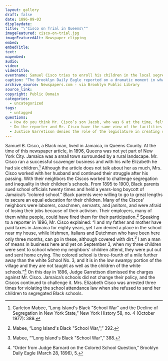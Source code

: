 ```yaml
---
layout: gallery
draft: false
date: 1896-09-03
displaydate:
title: "\"Cisco on Trial in Queens\""
imageFeatured: cisco-on-trial.jpg
imageFeaturedAlt: Newspaper clipping
embed:
embedTitle:
text:
mapembed:
audio:
video:
videoTitle:
eventname: Samuel Cisco tries to enroll his children in the local segregated white public school.
caption: "The Brooklyn Daily Eagle reported on a dramatic moment in what it later called the \"Jamaica school wars,\" when Samuel B. Cisco tried to enroll his children, who were Black, in the local segregated white public school. They were refused admission by white school administrators. Mr. Cisco then refused to send his children to the segregated \"colored\" school - and officials responded by charging him with violating New York’s law requiring school attendance for children."
archive_source: Newspapers.com - via Brooklyn Public Library
source_link: 
copyright: Public Domain
categories:
  - uncategorized
tags:
  - untagged
questions:
  - How do you think Mr. Cisco’s son Jacob, who was 6 at the time, felt about his father’s protest? 
  - Do the reporter and Mr. Cisco have the same view of the facilities available at the “colored” school? 
  - Justice Garretison denies the role of the legislature in creating segregation. On what grounds does he base this decision? How does his reasoning support continued segregation?
---
```


Samuel B. Cisco, a Black man, lived in Jamaica, in Queens County. At the time of this newspaper article, in 1896, Queens was not yet part of New York City. Jamaica was a small town surrounded by a rural landscape. Mr. Cisco ran a successful scavenger business and with his wife Elizabeth he had six children.[^1] Although the article does not talk about her as much, Mrs. Cisco worked with her husband and continued their struggle after his passing.
With their neighbors the Ciscos worked to challenge segregation and inequality in their children's schools.
From 1895 to 1900, Black parents sued school officials twenty times and held a years-long boycott of Jamaica’s “colored school.” Black parents were willing to go to great lengths to secure an equal education for their children. Many of the Ciscos' neighbors were laborers, coachmen, servants, and janitors, and were afraid of losing their jobs because of their activism. Their employers, many of them white people, could have fired them for their participation.[^2]
Speaking to a reporter in 1896, Mr. Cisco explained: “I and my father and mother have paid taxes in Jamaica for eighty years, yet I am denied a place in the school near my house, while Irishmen, Italians and Dutchmen who have been here only three months, can go in these, although covered with dirt.[^3] I am a man of means in business here and yet on September 3, when my three children were sent to school where my neighbors’ children attend, they were put out and sent home crying. The colored school is three-fourth of a mile further away than the white School No. 3, and it is in the low swampy portion of the village and they are not taught as well as the children of the white schools.”[^4]
On this day in 1896, Judge Garrettson dismissed the charges against Mr. Cisco. Jamaica’s schools did not change their policy, and the Ciscos continued to challenge it. Mrs. Elizabeth Cisco was arrested three times for violating the school attendance law when she refused to send her children to segregated Black schools.

[^1]: Carleton Mabee, “Long Island's Black "School War" and the Decline of Segregation in New York State,” New York History 58, no. 4 (October 1977): 389.
[^2]: Mabee, “Long Island's Black "School War,",” 392.
[^3]: Mabee, ““Long Island's Black "School War",” 388.
[^4]: “Order from Judge Barnard on the Colored School Question,” Brooklyn Daily Eagle (March 28, 1896), 5.
